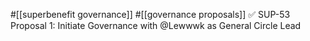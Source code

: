 #[[superbenefit governance]] #[[governance proposals]] 
✅ SUP-53 Proposal 1: Initiate Governance with @Lewwwk as General Circle Lead